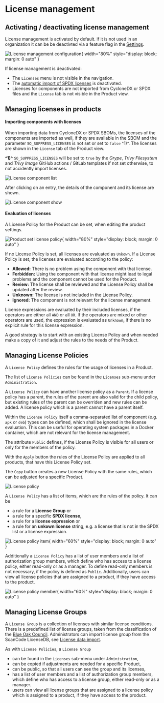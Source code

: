 # License management

## Activating / deactivating license management

License management is activated by default. If it is not used in an organization it can be be deactivted via a feature flag in the [Settings](../getting_started/configuration.md#admininistration-in-secobserve).

![License management configuration](../assets/images/screenshot_license_management_settings.png){ width="80%" style="display: block; margin: 0 auto" }

If license management is deactivated:

* The `Licenses` menu is not visible in the navigation.
* The [automatic import of SPDX licenses](../integrations/license_data.md#spdx-licenses) is deactivated.
* Licenses for components are not imported from CycloneDX or SPDX files and the `License` tab is not visible in the Product view.


## Managing licenses in products

#### Importing components with licenses

When importing data from CycloneDX or SPDX SBOMs, the licenses of the components are imported as well, if they are available in the SBOM and the parameter `SO_SUPPRESS_LICENSES` is not set or set to `false` ^1)^. The licenses are shown in the `License` tab of the Product view.

**^1)^** `SO_SUPPRESS_LICENSES` will be set to `true` by the *Grype*, *Trivy Filesystem* and *Trivy Image* GitHub actions / GitLab templates if not set otherwise, to not accidently import licenses.

![License component list](../assets/images/screenshot_license_component_list.png)

After clicking on an entry, the details of the component and its license are shown.

![License component show](../assets/images/screenshot_license_component_show.png)


#### Evaluation of licenses

A License Policy for the Product can be set, when editing the product settings.

![Product set license policy](../assets/images/screenshot_product_license_policy.png){ width="80%" style="display: block; margin: 0 auto" }

If no License Policy is set, all licenses are evaluated as `Unkown`. If a License Policy is set, the licenses are evaluated according to the policy:

* **Allowed:** There is no problem using the component with that license.
* **Forbidden:** Using the component with that license might lead to legal problems and the component cannot be used for the Product.
* **Review:** The license shall be reviewed and the License Policy shall be updated after the review.
* **Unknown:** The license is not included in the License Policy.
* **Ignored:** The component is not relevant for the license management.

License expressions are evaluated by their included licenses, if the operators are either all `AND` or all `OR`. If the operators are mixed or other operators are used, the expression is evaluated as `Unknown`, if there is no explicit rule for this license expression.

A good strategy is to start with an existing License Policy and when needed make a copy of it and adjust the rules to the needs of the Product.

## Managing License Policies

A `License Policy` defines the rules for the usage of licenses in a Product. 

The list of `License Policies` can be found in the `Licenses` sub-menu under `Administration`.

A `License Policy` can have another license policy as a `Parent`. If a license policy has a parent, the rules of the parent are also valid for the child policy, but existing rules of the parent can be overriden and new rules can be added. A license policy which is a parent cannot have a parent itself.

Within the `License Policy` itself a comma-separated list of component (e.g. `apk` or `deb`) types can be defined, which shall be ignored in the license evaluation. This can be useful for operating system packages in a Docker container, which are not relevant for the license management.

The attribute `Public` defines, if the License Policy is visible for all users or only for the members of the policy.

With the `Apply` button the rules of the License Policy are applied to all products, that have this License Policy set.

The `Copy` button creates a new License Policy with the same rules, which can be adjusted for a specific Product.

![License policy](../assets/images/screenshot_license_policy.png)


A `License Policy` has a list of items, which are the rules of the policy. It can be 

* a rule for a **License Group** or
* a rule for a specific **SPDX license**, 
* a rule for a **license expression** or
* a rule for an **unkown license** string, e.g. a license that is not in the SPDX list or a license expression.

![License policy item](../assets/images/screenshot_license_policy_item.png){ width="60%" style="display: block; margin: 0 auto" }


Additionally a `License Policy` has a list of user members and a list of authorization group members, which define who has access to a license policy, either read-only or as a manager. To define read-only members is not necessary, if the policy is defined as `Public`. Additionally, users can view all license policies that are assigned to a product, if they have access to the product.

![License policy member](../assets/images/screenshot_license_policy_member.png){ width="60%" style="display: block; margin: 0 auto" }


## Managing License Groups

A `License Group` is a collection of licenses with similar license conditions. There is a predefined list of license groups, taken from the classification of the [Blue Oak Council](https://blueoakcouncil.org/). Administrators can import license group from the ScanCode LicenseDB, see [License data import](../integrations/license_data.md#scancode-licensedb).

As with `License Policies`, a `License Group` 

* can be found in the `Licenses` sub-menu under `Administration`,
* can be copied if adjustments are needed for a specific Product,
* can be public, so that all users can see the group and its licenses,
* has a list of user members and a list of authorization group members, which define who has access to a license group, either read-only or as a manager.
* users can view all license groups that are assigned to a license policy which is assigned to a product, if they have access to the product.
